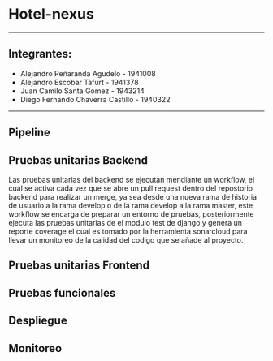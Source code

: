 # Hotel-nexus

***
## Integrantes: 
  * Alejandro Peñaranda Agudelo - 1941008
  * Alejandro Escobar Tafurt - 1941378
  * Juan Camilo Santa Gomez - 1943214
  * Diego Fernando Chaverra Castillo - 1940322
***
## Pipeline

## Pruebas unitarias Backend

Las pruebas unitarias del backend se ejecutan mendiante un workflow, el cual se activa cada vez que se abre un pull request dentro del repostorio backend para realizar un merge, ya sea desde una nueva rama de historia
de usuario a la rama develop o de la rama develop a la rama master, este workflow se encarga de preparar un entorno de pruebas, posteriormente ejecuta las pruebas unitarias de el modulo test de django y genera un reporte
coverage el cual es tomado por la herramienta sonarcloud para llevar un monitoreo de la calidad del codigo que se añade al proyecto.

## Pruebas unitarias Frontend

## Pruebas funcionales

## Despliegue

## Monitoreo

